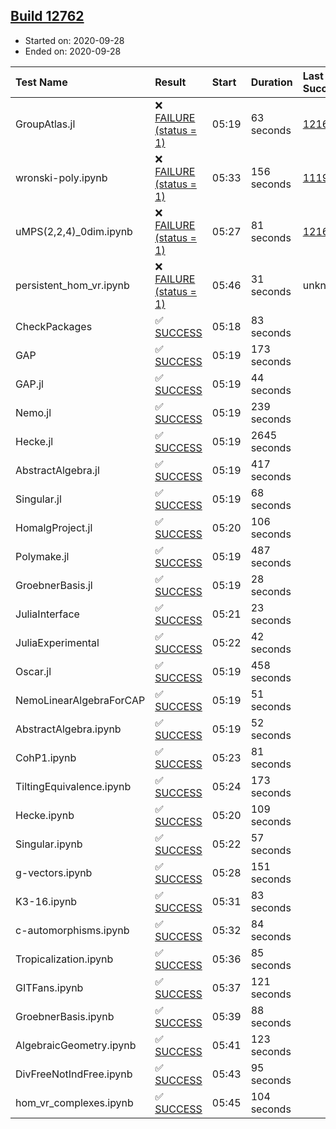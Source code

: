 ## [Build 12762](https://oscarci.mathematik.uni-kl.de/job/oscar/12762/)

* Started on: 2020-09-28
* Ended on: 2020-09-28

| Test Name    | Result | Start | Duration | Last Success | First Failure |
|:-------------|:-------|:------|:---------|:-------------|:--------------|
| GroupAtlas.jl | ❌ [FAILURE (status = 1)](https://oscarci.mathematik.uni-kl.de/job/oscar/12762/artifact/logs/build-12762/GroupAtlas.jl.log) | 05:19 | 63 seconds | [12167](https://oscarci.mathematik.uni-kl.de/job/oscar/12167/) | [12168](https://oscarci.mathematik.uni-kl.de/job/oscar/12168/) |
| wronski-poly.ipynb | ❌ [FAILURE (status = 1)](https://oscarci.mathematik.uni-kl.de/job/oscar/12762/artifact/logs/build-12762/wronski-poly.ipynb.log) | 05:33 | 156 seconds | [11192](https://oscarci.mathematik.uni-kl.de/job/oscar/11192/) | [11193](https://oscarci.mathematik.uni-kl.de/job/oscar/11193/) |
| uMPS(2,2,4)_0dim.ipynb | ❌ [FAILURE (status = 1)](https://oscarci.mathematik.uni-kl.de/job/oscar/12762/artifact/logs/build-12762/uMPS-2-2-4-_0dim.ipynb.log) | 05:27 | 81 seconds | [12167](https://oscarci.mathematik.uni-kl.de/job/oscar/12167/) | [12168](https://oscarci.mathematik.uni-kl.de/job/oscar/12168/) |
| persistent_hom_vr.ipynb | ❌ [FAILURE (status = 1)](https://oscarci.mathematik.uni-kl.de/job/oscar/12762/artifact/logs/build-12762/persistent_hom_vr.ipynb.log) | 05:46 | 31 seconds | unknown | unknown |
| CheckPackages | ✅ [SUCCESS](https://oscarci.mathematik.uni-kl.de/job/oscar/12762/artifact/logs/build-12762/CheckPackages.log) | 05:18 | 83 seconds |  |  |
| GAP | ✅ [SUCCESS](https://oscarci.mathematik.uni-kl.de/job/oscar/12762/artifact/logs/build-12762/GAP.log) | 05:19 | 173 seconds |  |  |
| GAP.jl | ✅ [SUCCESS](https://oscarci.mathematik.uni-kl.de/job/oscar/12762/artifact/logs/build-12762/GAP.jl.log) | 05:19 | 44 seconds |  |  |
| Nemo.jl | ✅ [SUCCESS](https://oscarci.mathematik.uni-kl.de/job/oscar/12762/artifact/logs/build-12762/Nemo.jl.log) | 05:19 | 239 seconds |  |  |
| Hecke.jl | ✅ [SUCCESS](https://oscarci.mathematik.uni-kl.de/job/oscar/12762/artifact/logs/build-12762/Hecke.jl.log) | 05:19 | 2645 seconds |  |  |
| AbstractAlgebra.jl | ✅ [SUCCESS](https://oscarci.mathematik.uni-kl.de/job/oscar/12762/artifact/logs/build-12762/AbstractAlgebra.jl.log) | 05:19 | 417 seconds |  |  |
| Singular.jl | ✅ [SUCCESS](https://oscarci.mathematik.uni-kl.de/job/oscar/12762/artifact/logs/build-12762/Singular.jl.log) | 05:19 | 68 seconds |  |  |
| HomalgProject.jl | ✅ [SUCCESS](https://oscarci.mathematik.uni-kl.de/job/oscar/12762/artifact/logs/build-12762/HomalgProject.jl.log) | 05:20 | 106 seconds |  |  |
| Polymake.jl | ✅ [SUCCESS](https://oscarci.mathematik.uni-kl.de/job/oscar/12762/artifact/logs/build-12762/Polymake.jl.log) | 05:19 | 487 seconds |  |  |
| GroebnerBasis.jl | ✅ [SUCCESS](https://oscarci.mathematik.uni-kl.de/job/oscar/12762/artifact/logs/build-12762/GroebnerBasis.jl.log) | 05:19 | 28 seconds |  |  |
| JuliaInterface | ✅ [SUCCESS](https://oscarci.mathematik.uni-kl.de/job/oscar/12762/artifact/logs/build-12762/JuliaInterface.log) | 05:21 | 23 seconds |  |  |
| JuliaExperimental | ✅ [SUCCESS](https://oscarci.mathematik.uni-kl.de/job/oscar/12762/artifact/logs/build-12762/JuliaExperimental.log) | 05:22 | 42 seconds |  |  |
| Oscar.jl | ✅ [SUCCESS](https://oscarci.mathematik.uni-kl.de/job/oscar/12762/artifact/logs/build-12762/Oscar.jl.log) | 05:19 | 458 seconds |  |  |
| NemoLinearAlgebraForCAP | ✅ [SUCCESS](https://oscarci.mathematik.uni-kl.de/job/oscar/12762/artifact/logs/build-12762/NemoLinearAlgebraForCAP.log) | 05:19 | 51 seconds |  |  |
| AbstractAlgebra.ipynb | ✅ [SUCCESS](https://oscarci.mathematik.uni-kl.de/job/oscar/12762/artifact/logs/build-12762/AbstractAlgebra.ipynb.log) | 05:19 | 52 seconds |  |  |
| CohP1.ipynb | ✅ [SUCCESS](https://oscarci.mathematik.uni-kl.de/job/oscar/12762/artifact/logs/build-12762/CohP1.ipynb.log) | 05:23 | 81 seconds |  |  |
| TiltingEquivalence.ipynb | ✅ [SUCCESS](https://oscarci.mathematik.uni-kl.de/job/oscar/12762/artifact/logs/build-12762/TiltingEquivalence.ipynb.log) | 05:24 | 173 seconds |  |  |
| Hecke.ipynb | ✅ [SUCCESS](https://oscarci.mathematik.uni-kl.de/job/oscar/12762/artifact/logs/build-12762/Hecke.ipynb.log) | 05:20 | 109 seconds |  |  |
| Singular.ipynb | ✅ [SUCCESS](https://oscarci.mathematik.uni-kl.de/job/oscar/12762/artifact/logs/build-12762/Singular.ipynb.log) | 05:22 | 57 seconds |  |  |
| g-vectors.ipynb | ✅ [SUCCESS](https://oscarci.mathematik.uni-kl.de/job/oscar/12762/artifact/logs/build-12762/g-vectors.ipynb.log) | 05:28 | 151 seconds |  |  |
| K3-16.ipynb | ✅ [SUCCESS](https://oscarci.mathematik.uni-kl.de/job/oscar/12762/artifact/logs/build-12762/K3-16.ipynb.log) | 05:31 | 83 seconds |  |  |
| c-automorphisms.ipynb | ✅ [SUCCESS](https://oscarci.mathematik.uni-kl.de/job/oscar/12762/artifact/logs/build-12762/c-automorphisms.ipynb.log) | 05:32 | 84 seconds |  |  |
| Tropicalization.ipynb | ✅ [SUCCESS](https://oscarci.mathematik.uni-kl.de/job/oscar/12762/artifact/logs/build-12762/Tropicalization.ipynb.log) | 05:36 | 85 seconds |  |  |
| GITFans.ipynb | ✅ [SUCCESS](https://oscarci.mathematik.uni-kl.de/job/oscar/12762/artifact/logs/build-12762/GITFans.ipynb.log) | 05:37 | 121 seconds |  |  |
| GroebnerBasis.ipynb | ✅ [SUCCESS](https://oscarci.mathematik.uni-kl.de/job/oscar/12762/artifact/logs/build-12762/GroebnerBasis.ipynb.log) | 05:39 | 88 seconds |  |  |
| AlgebraicGeometry.ipynb | ✅ [SUCCESS](https://oscarci.mathematik.uni-kl.de/job/oscar/12762/artifact/logs/build-12762/AlgebraicGeometry.ipynb.log) | 05:41 | 123 seconds |  |  |
| DivFreeNotIndFree.ipynb | ✅ [SUCCESS](https://oscarci.mathematik.uni-kl.de/job/oscar/12762/artifact/logs/build-12762/DivFreeNotIndFree.ipynb.log) | 05:43 | 95 seconds |  |  |
| hom_vr_complexes.ipynb | ✅ [SUCCESS](https://oscarci.mathematik.uni-kl.de/job/oscar/12762/artifact/logs/build-12762/hom_vr_complexes.ipynb.log) | 05:45 | 104 seconds |  |  |

